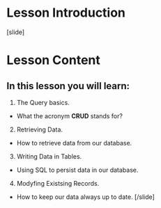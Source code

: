 # Lesson Introduction

[slide]

# Lesson Content

## In this lesson you will learn:

1. The Query basics.
 - What the acronym **CRUD** stands for?

2. Retrieving Data.
 - How to retrieve data from our database.

3. Writing Data in Tables.
 - Using SQL to persist data in our database.

4. Modyfing Existsing Records. 
 - How to keep our data always up to date.
[/slide]